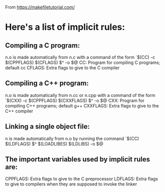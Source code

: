 From https://makefiletutorial.com/

# Here's a list of implicit rules:

## Compiling a C program:
n.o is made automatically from n.c with a command of the form `$(CC) -c $(CPPFLAGS) $(CFLAGS) $^ -o $@
CC: Program for compiling C programs; default cc
CFLAGS: Extra flags to give to the C compiler

## Compiling a C++ program: 
n.o is made automatically from n.cc or n.cpp with a command of the form `$(CXX) -c $(CPPFLAGS) $(CXXFLAGS) $^ -o $@
CXX: Program for compiling C++ programs; default g++
CXXFLAGS: Extra flags to give to the C++ compiler

## Linking a single object file: 
n is made automatically from n.o by running the command `$(CC) $(LDFLAGS) $^ $(LOADLIBES) $(LDLIBS) -o $@

## The important variables used by implicit rules are:
CPPFLAGS: Extra flags to give to the C preprocessor
LDFLAGS: Extra flags to give to compilers when they are supposed to invoke the linker